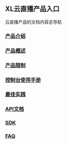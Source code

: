## XL云直播产品入口

云直播产品的文档内容总导航
### [产品介绍](https://github.com/zhoudshu/documents/blob/main/cn/cloudlive/introduce.md)
### [产品概述](https://github.com/zhoudshu/documents/blob/main/cn/cloudlive/summary.md)
### [产品限制](https://github.com/zhoudshu/documents/blob/main/cn/cloudlive/limit.md)
### [控制台使用手册](https://github.com/zhoudshu/documents/blob/main/cn/cloudlive/console_index.md.md)
### [最佳实践](https://github.com/zhoudshu/documents/blob/main/cn/cloudlive/bestpractice.md)
### [API文档](https://github.com/zhoudshu/documents/blob/main/cn/cloudlive/api.md)
### [SDK](https://github.com/zhoudshu/documents/blob/main/cn/cloudlive/sdk.md)
### [FAQ](https://github.com/zhoudshu/documents/blob/main/cn/cloudlive/faq.md)

